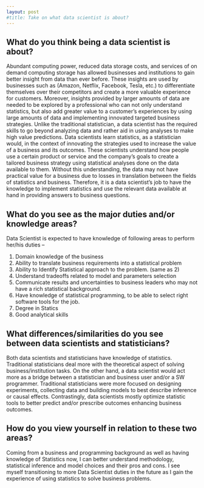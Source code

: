 ```yaml
---
layout: post
#title: Take on what data scientist is about?
---
```


## What do you think being a data scientist is about?  
Abundant computing power, reduced data storage costs, and services of on demand computing storage has allowed businesses and institutions to gain better insight from data than ever before. 
These insights are used by businesses such as (Amazon, Netflix, Facebook, Tesla, etc.) to differentiate themselves over their competitors and create a more valuable experience for customers. 
Moreover, insights provided by larger amounts of data are needed to be explored by a professional who can not only understand statistics, but also add greater value to a customer’s experiences by using large amounts of data and implementing innovated targeted business strategies. Unlike the traditional statistician, a data scientist has the required skills to go beyond analyzing data and rather aid in using analyses to make high value predictions. 
Data scientists learn statistics, as a statistician would, in the context of innovating the strategies used to increase the value of a business and its outcomes. These scientists understand how people use a certain product or service and the company’s goals to create a tailored business strategy using statistical analyses done on the data available to them. Without this understanding, the data may not have practical value for a business due to losses in translation between the fields of statistics and business. Therefore, it is a data scientist’s job to have the knowledge to implement statistics and use the relevant data available at hand in providing answers to business questions. 

## What do you see as the major duties and/or knowledge areas?  
Data Scientist is expected to have knowledge of following areas to perform her/his duties –
1)	Domain knowledge of the business
2)	Ability to translate business requirements into a statistical problem
3)	Ability to Identify Statistical approach to the problem. (same as 2)
4)	Understand tradeoffs related to model and parameters selection
5)	Communicate results and uncertainties to business leaders who may not have a rich statistical background.
6)	Have knowledge of statistical programming, to be able to select right software tools for the job.
7)	Degree in Statics 
8)	Good analytical skills

## What differences/similarities do you see between data scientists and statisticians?  
Both data scientists and statisticians have knowledge of statistics. Traditional statisticians deal more with the theoretical aspect of solving business/institution tasks. On the other hand, a data scientist would act more as a bridge between a statistician and business user and/or a SW programmer.
Traditional statisticians were more focused on designing experiments, collecting data and building models to best describe inference or causal effects. Contrastingly, data scientists mostly optimize statistic tools to better predict and/or prescribe outcomes enhancing business outcomes.

## How do you view yourself in relation to these two areas?
Coming from a business and programming background as well as having knowledge of Statistics now, I can better understand methodology, statistical inference and model choices and their pros and cons. I see myself transitioning to more Data Scientist duties in the future as I gain the experience of using statistics to solve business problems.

